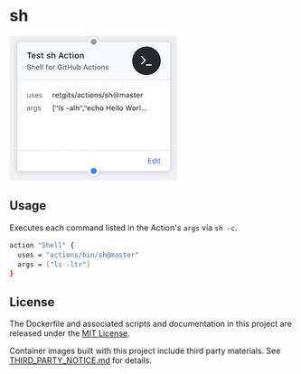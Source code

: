 # sh

![sh-action](./sh-action.png)

## Usage

Executes each command listed in the Action's `args` via `sh -c`.

```bash
action "Shell" {
  uses = "actions/bin/sh@master"
  args = ["ls -ltr"]
}
```

## License

The Dockerfile and associated scripts and documentation in this project are released under the [MIT License](LICENSE).

Container images built with this project include third party materials. See [THIRD_PARTY_NOTICE.md](THIRD_PARTY_NOTICE.md) for details.